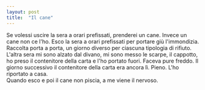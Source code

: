 ```yaml
---
layout: post
title:  "Il cane"
---
```

Se volessi uscire la sera a orari prefissati, prenderei un cane. Invece un cane non ce l'ho. Esco la sera a orari prefissati per portare giù l'immondizia. Raccolta porta a porta, un giorno diverso per ciascuna tipologia di rifiuto.  
L'altra sera mi sono alzato dal divano, mi sono messo le scarpe, il cappotto, ho preso il contenitore della carta e l'ho portato fuori. Faceva pure freddo. Il giorno successivo il contenitore della carta era ancora lì. Pieno. L'ho riportato a casa.  
Quando esco e poi il cane non piscia, a me viene il nervoso.
